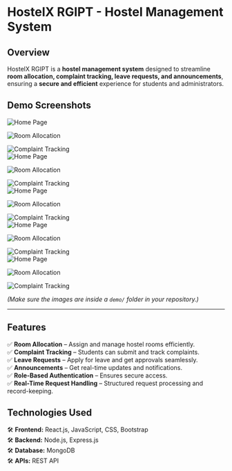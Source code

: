 # **HostelX RGIPT - Hostel Management System**  

## **Overview**  
HostelX RGIPT is a **hostel management system** designed to streamline **room allocation, complaint tracking, leave requests, and announcements**, ensuring a **secure and efficient** experience for students and administrators. 

## **Demo Screenshots**  


![Home Page](demo/image1.png)  


![Room Allocation](demo/image2.png)  


![Complaint Tracking](demo/image3.png)  
![Home Page](demo/image4.png)  


![Room Allocation](demo/image5.png)  


![Complaint Tracking](demo/image6.png)  
![Home Page](demo/image7.png)  


![Room Allocation](demo/image8.png)  


![Complaint Tracking](demo/image9.png)  
![Home Page](demo/image10.png)  


![Room Allocation](demo/image11.png)  


![Complaint Tracking](demo/image12.png)  
![Home Page](demo/image13.png)  


![Room Allocation](demo/image14.png)  


![Complaint Tracking](demo/image15.png)  

*(Make sure the images are inside a `demo/` folder in your repository.)*  

---

 

## **Features**  
✅ **Room Allocation** – Assign and manage hostel rooms efficiently.  
✅ **Complaint Tracking** – Students can submit and track complaints.  
✅ **Leave Requests** – Apply for leave and get approvals seamlessly.  
✅ **Announcements** – Get real-time updates and notifications.  
✅ **Role-Based Authentication** – Ensures secure access.  
✅ **Real-Time Request Handling** – Structured request processing and record-keeping.  

## **Technologies Used**  
🛠️ **Frontend:** React.js, JavaScript, CSS, Bootstrap  
🛠️ **Backend:** Node.js, Express.js  
🛠️ **Database:** MongoDB  
🛠️ **APIs:** REST API  
